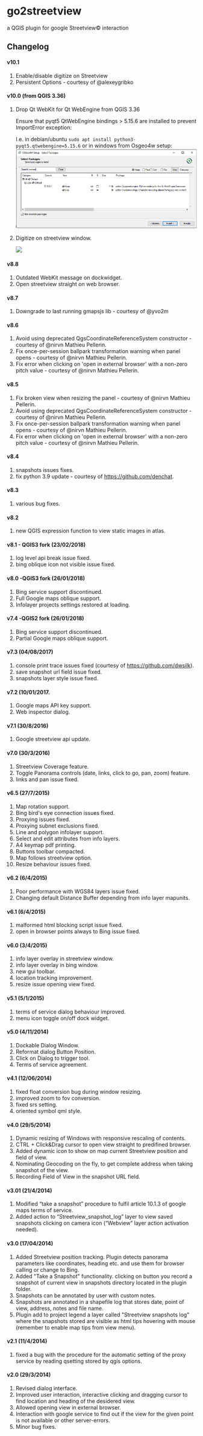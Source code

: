 # go2streetview

a QGIS plugin for google Streetview© interaction

## Changelog

#### v10.1
1. Enable/disable digitize on Streetview
2. Persistent Options - courtesy of @alexeygribko

#### v10.0 (from QGIS 3.36)

1. Drop Qt WebKit for Qt WebEngine from QGIS 3.36
   
   Ensure that pyqt5 QtWebEngine bindings > 5.15.6 are installed to prevent ImportError exception:
   
   I.e. in debian/ubuntu `sudo apt install python3-pyqt5.qtwebengine=5.15.6` or in windows from Osgeo4w setup:
   ![](docs/setup_osgeo4w.png)

3. Digitize on streetview window.

   ![](docs/digitizeOnSV.jpg)

#### v8.8

1. Outdated WebKit message on dockwidget.
2. Open streetview straight on web browser.

#### v8.7

1. Downgrade to last running gmapsjs lib - courtesy of @yvo2m

#### v8.6

1. Avoid using deprecated QgsCoordinateReferenceSystem constructor - courtesy of @nirvn Mathieu Pellerin.
2. Fix once-per-session ballpark transformation warning when panel opens - courtesy of @nirvn Mathieu Pellerin.
3. Fix error when clicking on 'open in external browser' with a non-zero pitch value - courtesy of @nirvn Mathieu Pellerin.

#### v8.5

1. Fix broken view when resizing the panel - courtesy of @nirvn Mathieu Pellerin.
2. Avoid using deprecated QgsCoordinateReferenceSystem constructor - courtesy of @nirvn Mathieu Pellerin.
3. Fix once-per-session ballpark transformation warning when panel opens - courtesy of @nirvn Mathieu Pellerin.
4. Fix error when clicking on 'open in external browser' with a non-zero pitch value - courtesy of @nirvn Mathieu Pellerin.

#### v8.4

1. snapshots issues fixes.
2. fix python 3.9 update - courtesy of https://github.com/denchat.

#### v8.3

1. various bug fixes.

#### v8.2

1. new QGIS expression function to view static images in atlas.

#### v8.1 - QGIS3 fork (23/02/2018)

1. log level api break issue fixed.
2. bing oblique icon not visible issue fixed.

#### v8.0 -QGIS3 fork (26/01/2018)

1. Bing service support discontinued.
2. Full Google maps oblique support.
3. Infolayer projects settings restored at loading.

#### v7.4 -QGIS2 fork (26/01/2018)

1. Bing service support discontinued.
2. Partial Google maps oblique support.

#### v7.3 (04/08/2017)

1. console print trace issues fixed (courtesy of https://github.com/dwsilk).
2. save snapshot url field issue fixed.
3. snapshots layer style issue fixed.

#### v7.2 (10/01/2017.

1. Google maps API key support.
2. Web inspector dialog.

#### v7.1 (30/8/2016)

1. Google streetview api update.

#### v7.0 (30/3/2016)

1. Streetview Coverage feature.
2. Toggle Panorama controls (date, links, click to go, pan, zoom) feature.
3. links and pan issue fixed.

#### v6.5 (27/7/2015)

 1. Map rotation support.
 2. Bing bird's eye connection issues fixed.
 3. Proxying issues fixed.
 4. Proxying subnet exclusions fixed.
 5. Line and polygon infolayer support.
 6. Select and edit attributes from info layers.
 7. A4 keymap pdf printing.
 8. Buttons toolbar compacted.
 9. Map follows streetview option.
10. Resize behaviour issues fixed.

#### v6.2 (6/4/2015)

1. Poor performance with WGS84 layers issue fixed.
2. Changing default Distance Buffer depending from info layer mapunits.

#### v6.1 (6/4/2015)

1. malformed html blocking script issue fixed.
2. open in browser points always to Bing issue fixed.

#### v6.0 (3/4/2015)

1. info layer overlay in streetview window.
2. info layer overlay in bing window.
3. new gui toolbar.
4. location tracking improvement.
5. resize issue opening view fixed.

#### v5.1 (5/1/2015)

1. terms of service dialog behaviour improved.
2. menu icon toggle on/off dock widget.

#### v5.0 (4/11/2014)

1. Dockable Dialog Window.
2. Reformat dialog Button Position.
3. Click on Dialog to trigger tool.
4. Terms of service agreement.

#### v4.1 (12/06/2014)

1. fixed float conversion bug during window resizing.
2. improved zoom to fov conversion.
3. fixed srs setting.
4. oriented symbol qml style.

#### v4.0 (29/5/2014)

1. Dynamic resizing of Windows with responsive rescaling of contents.
2. CTRL + Click&Drag cursor to open view straight to predifined browser.
3. Added dynamic icon to show on map current Streetview position and field of view.
4. Nominating Geocoding on the fly, to get complete address when taking snapshot of the view.
5. Recording Field of View in the snapshot URL field.

#### v3.01 (21/4/2014)

1. Modified “take a snapshot” procedure to fulfil article 10.1.3 of google maps terms of service.
2. Added action to “Streetview_snapshot_log” layer to view saved snapshots clicking on camera icon (“Webview” layer action activation needed).

#### v3.0 (17/04/2014)

1. Added Streetview position tracking. Plugin detects panorama parameters like coordinates, heading etc. and use them for browser calling or change to Bing.
2. Added "Take a Snapshot" functionality. clicking on button you record a snapshot of current view in snapshots directory located in the plugin folder.
3. Snapshots can be annotated by user with custom notes.
4. Snapshots are annotated in a shapefile log that stores date, point of view, address, notes and file name.
5. Plugin add to project legend a layer called "Streetview snapshots log" where the snapshots stored are visible as html tips hovering with mouse (remember to enable map tips from view menu).

#### v2.1 (11/4/2014)

1. fixed a bug with the procedure for the automatic setting of the proxy service by reading qsetting stored by qgis options.

#### v2.0 (29/3/2014)

1. Revised dialog interface.
2. Improved user interaction, interactive clicking and dragging cursor to find location and heading of the desidered view.
3. Allowed opening view in external browser.
4. Interaction with google service to find out if the view for the given point is not available or other server-errors.
5. Minor bug fixes.
